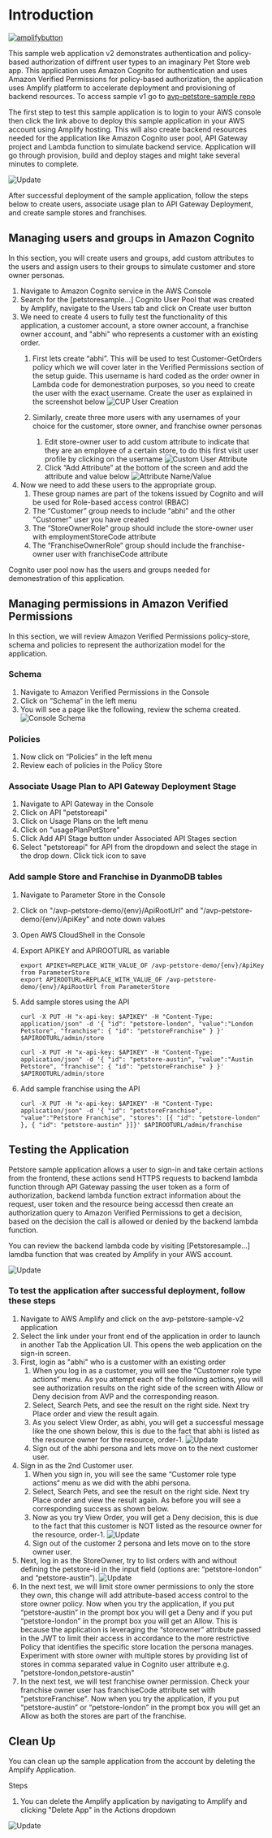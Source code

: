 # Introduction

[![amplifybutton](https://oneclick.amplifyapp.com/button.svg)](https://console.aws.amazon.com/amplify/home#/deploy?repo=https://github.com/aws-samples/avp-petstore-sample-v2)

This sample web application v2 demonstrates authentication and policy-based authorization of diffrent user types to an imaginary Pet Store web app. This application uses Amazon Cognito for authentication and uses Amazon Verified Permissions for policy-based authorization, the application uses Amplify platform to accelerate deployment and provisioning of backend resources. To access sample v1 go to [avp-petstore-sample repo](https://github.com/aws-samples/avp-petstore-sample)

The first step to test this sample application is to login to your AWS console then click the link above to deploy this sample application in your AWS account using Amplify hosting. This will also create backend resources needed for the application like Amazon Cognito user pool, API Gateway project and Lambda function to simulate backend service. Application will go through provision, build and deploy stages and might take several minutes to complete.

![Update](static/PetStore-deploy.gif)

After successful deployment of the sample application, follow the steps below to create users, associate usage plan to API Gateway Deployment, and create sample stores and franchises.

## Managing users and groups in Amazon Cognito

In this section, you will create users and groups, add custom attributes to the users and assign users to their groups to simulate customer and store owner personas.

1. Navigate to Amazon Cognito service in the AWS Console
2. Search for the [petstoresample...] Cognito User Pool that was created by Amplify, navigate to the Users tab and click on Create user button
3. We need to create 4 users to fully test the functionality of this application, a customer account, a store owner account, a franchise owner account, and "abhi" who represents a customer with an existing order.
    1. First lets create “abhi”. This will be used to test Customer-GetOrders policy which we will cover later in the Verified Permissions section of the setup guide. This username is hard coded as the order owner in Lambda code for demonestration purposes, so you need to create the user with the exact username.
    Create the user as explained in the screenshot below
    ![CUP User Creation](static/PetStore-02.png)
  
    2. Similarly, create three more users with any usernames of your choice for the customer, store owner, and franchise owner personas
        1. Edit store-owner user to add custom attribute to indicate that they are an employee of a certain store, to do this first visit user profile by clicking on the username
        ![Custom User Attribute](static/PetStore-03.png)
        2. Click “Add Attribute” at the bottom of the screen and add the attribute and value below
        ![Attribute Name/Value](static/PetStore-04.png)
4. Now we need to add these users to the appropriate group.
    1. These group names are part of the tokens issued by Cognito and will be used for Role-based access control (RBAC)
    2. The “Customer” group needs to include “abhi” and the other "Customer" user you have created
    3. The “StoreOwnerRole“ group should include the store-owner user with employmentStoreCode attribute
    4. The “FranchiseOwnerRole“ group should include the franchise-owner user with franchiseCode attribute

Cognito user pool now has the users and groups needed for demonestration of this application.

## Managing permissions in Amazon Verified Permissions

In this section, we will review Amazon Verified Permissions policy-store, schema and policies to represent the authorization model for the application.

### Schema

1. Navigate to Amazon Verified Permissions in the Console
2. Click on “Schema“ in the left menu
3. You will see a page like the following, review the schema created.
![Console Schema](static/PetStore-06.png)

### Policies

1. Now click on “Policies” in the left menu
2. Review each of policies in the Policy Store

### Associate Usage Plan to API Gateway Deployment Stage

1. Navigate to API Gateway in the Console
2. Click on API "petstoreapi"
3. Click on Usage Plans on the left menu
4. Click on "usagePlanPetStore"
5. Click Add API Stage button under Associated API Stages section
6. Select "petstoreapi" for API from the dropdown and select the stage in the drop down. Click tick icon to save

### Add sample Store and Franchise in DyanmoDB tables

1. Navigate to Parameter Store in the Console
2. Click on "/avp-petstore-demo/{env}/ApiRootUrl" and "/avp-petstore-demo/{env}/ApiKey" and note down values
3. Open AWS CloudShell in the Console
4. Export APIKEY and APIROOTURL as variable

    ```
    export APIKEY=REPLACE_WITH_VALUE_OF /avp-petstore-demo/{env}/ApiKey from ParameterStore
    export APIROOTURL=REPLACE_WITH_VALUE_OF /avp-petstore-demo/{env}/ApiRootUrl from ParameterStore
    ```

5. Add sample stores using the API

   ```
   curl -X PUT -H "x-api-key: $APIKEY" -H "Content-Type: application/json" -d '{ "id": "petstore-london", "value":"London Petstore", "franchise": { "id": "petstoreFranchise" } }' $APIROOTURL/admin/store

   curl -X PUT -H "x-api-key: $APIKEY" -H "Content-Type: application/json" -d '{ "id": "petstore-austin", "value":"Austin Petstore", "franchise": { "id": "petstoreFranchise" } }' $APIROOTURL/admin/store
   ```

6. Add sample franchise using the API

   ```
   curl -X PUT -H "x-api-key: $APIKEY" -H "Content-Type: application/json" -d '{ "id": "petstoreFranchise", "value":"Petstore Franchise", "stores": [{ "id": "petstore-london" }, { "id": "petstore-austin" }]}' $APIROOTURL/admin/franchise
   ```

## Testing the Application

Petstore sample application allows a user to sign-in and take certain actions from the frontend, these actions send HTTPS requests to backend lambda function through API Gateway passing the user token as a form of authorization, backend lambda function extract information about the request, user token and the resource being accessd then create an authorization query to Amazon Verified Permissions to get a decision, based on the decision the call is allowed or denied by the backend lambda function.

You can review the backend lambda code by visiting [Petstoresample...] lamdba function that was created by Amplify in your AWS account.

![Update](static/PetStore-test.gif)

### To test the application after successful deployment, follow these steps

1. Navigate to AWS Amplify and click on the avp-petstore-sample-v2 application
2. Select the link under your front end of the application in order to launch in another Tab the Application UI. This opens the web application on the sign-in screen.
3. First, login as "abhi" who is a customer with an existing order
    1. When you log in as a customer, you will see the “Customer role type actions“ menu. As you attempt each of the following actions, you will see authorization results on the right side of the screen with Allow or Deny decision from AVP and the corresponding reason.
    2. Select, Search Pets, and see the result on the right side. Next try Place order and view the result again.
    3. As you select View Order, as abhi, you will get a successful message like the one shown below, this is due to the fact that abhi is listed as the resource owner for the resource, order-1.
    ![Update](static/PetStore-12.png)
    4. Sign out of the abhi persona and lets move on to the next customer user.
4. Sign in as the 2nd Customer user.
    1. When you sign in, you will see the same “Customer role type actions“ menu as we did with the abhi persona.
    2. Select, Search Pets, and see the result on the right side. Next try Place order and view the result again. As before you will see a corresponding success as shown below.
    3. Now as you try View Order, you will get a Deny decision, this is due to the fact that this customer is NOT listed as the resource owner for the resource, order-1.
    ![Update](static/PetStore-14.png)
    4. Sign out of the customer 2 persona and lets move on to the store owner user.
5. Next, log in as the StoreOwner, try to list orders with and without defining the petstore-id in the input field (options are: “petstore-london“ and “petstore-austin”).
    ![Update](static/PetStore-15.png)
6. In the next test, we will limit store owner permissions to only the store they own, this change will add attribute-based access control to the store owner policy. Now when you try the application, if you put “petstore-austin” in the prompt box you will get a Deny and if you put “petstore-london” in the prompt box you will get an Allow. This is because the application is leveraging the “storeowner” attribute passed in the JWT to limit their access in accordance to the more restrictive Policy that identifies the specific store location the persona manages. Experiment with store owner with multiple stores by providing list of stores in comma separated value in Cognito user attribute e.g. "petstore-london,petstore-austin"
7. In the next test, we will test franchise owner permission. Check your franchise owner user has franchiseCode attribute set with "petstoreFranchise". Now when you try the application, if you put “petstore-austin” or “petstore-london” in the prompt box you will get an Allow as both the stores are part of the franchise.

## Clean Up

You can clean up the sample application from the account by deleting the Amplify Application.

Steps

1. You can delete the Amplify application by navigating to Amplify and clicking "Delete App" in the Actions dropdown

![Update](static/delete%20Amplify%20App.JPG)
